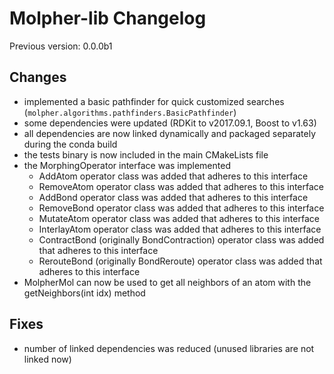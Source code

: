 # Molpher-lib Changelog

Previous version: 0.0.0b1

## Changes
- implemented a basic pathfinder for quick customized searches (`molpher.algorithms.pathfinders.BasicPathfinder`)
- some dependencies were updated (RDKit to v2017.09.1, Boost to v1.63)
- all dependencies are now linked dynamically and packaged separately during the conda build
- the tests binary is now included in the main CMakeLists file
- the MorphingOperator interface was implemented 
    - AddAtom operator class was added that adheres to this interface
    - RemoveAtom operator class was added that adheres to this interface
    - AddBond operator class was added that adheres to this interface
    - RemoveBond operator class was added that adheres to this interface
    - MutateAtom operator class was added that adheres to this interface
    - InterlayAtom operator class was added that adheres to this interface
    - ContractBond (originally BondContraction) operator class was added that adheres to this interface
    - RerouteBond (originally BondReroute) operator class was added that adheres to this interface
- MolpherMol can now be used to get all neighbors of an atom with the getNeighbors(int idx) method

## Fixes
- number of linked dependencies was reduced (unused libraries are not linked now)
